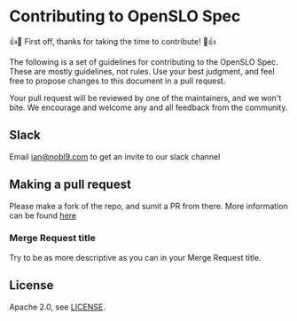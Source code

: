 # Contributing to OpenSLO Spec

:+1::tada: First off, thanks for taking the time to contribute! :tada::+1:

The following is a set of guidelines for contributing to the OpenSLO Spec.
These are mostly guidelines, not rules. Use your best judgment, and feel
free to propose changes to this document in a pull request.

Your pull request will be reviewed by one of the maintainers, and we won't bite.
We encourage and welcome any and all feedback from the community.

## Slack 

Email ian@nobl9.com to get an invite to our slack channel

## Making a pull request

Please make a fork of the repo, and sumit a PR from there.  More information can
be found [here](https://docs.github.com/en/github/collaborating-with-issues-and-pull-requests/creating-a-pull-request)

### Merge Request title

Try to be as more descriptive as you can in your Merge Request title.

## License

Apache 2.0, see [LICENSE](LICENSE).
